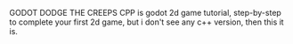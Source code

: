 GODOT DODGE THE CREEPS CPP
is godot 2d game tutorial, step-by-step to complete your first 2d game, but i don't see any c++ version, then this it is. 
